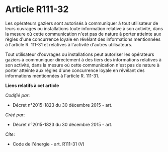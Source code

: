 # Article R111-32

Les opérateurs gaziers sont autorisés à communiquer à tout utilisateur de leurs ouvrages ou installations toute information
relative à son activité, dans la mesure où cette communication n'est pas de nature à porter atteinte aux règles d'une
concurrence loyale en révélant des informations mentionnées à l'article R. 111-31 et relatives à l'activité d'autres
utilisateurs. 

Tout utilisateur d'ouvrages ou installations peut autoriser les opérateurs gaziers à communiquer directement à des tiers des
informations relatives à son activité, dans la mesure où cette communication n'est pas de nature à porter atteinte aux règles
d'une concurrence loyale en révélant des informations mentionnées à l'article R. 111-31.

**Liens relatifs à cet article**

_Codifié par_:

  - Décret n°2015-1823 du 30 décembre 2015 - art.

_Créé par_:

  - Décret n°2015-1823 du 30 décembre 2015 - art.

_Cite_:

  - Code de l'énergie - art. R111-31 (V)
